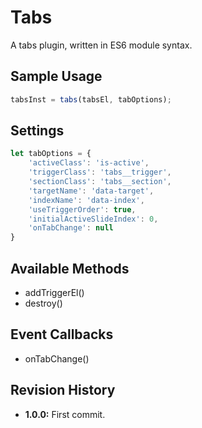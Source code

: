 # Tabs
A tabs plugin, written in ES6 module syntax.

## Sample Usage
``` javascript
tabsInst = tabs(tabsEl, tabOptions);
```

## Settings
``` javascript
let tabOptions = {
	'activeClass': 'is-active',
	'triggerClass': 'tabs__trigger',
	'sectionClass': 'tabs__section',
	'targetName': 'data-target',
	'indexName': 'data-index',
	'useTriggerOrder': true,
	'initialActiveSlideIndex': 0,
	'onTabChange': null
}
```

## Available Methods
* addTriggerEl()
* destroy()

## Event Callbacks
* onTabChange()

## Revision History
* **1.0.0:** First commit.